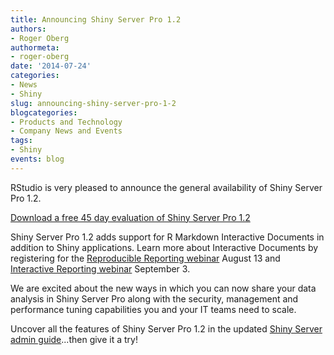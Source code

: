 ```yaml
---
title: Announcing Shiny Server Pro 1.2
authors:
- Roger Oberg
authormeta: 
- roger-oberg
date: '2014-07-24'
categories:
- News
- Shiny
slug: announcing-shiny-server-pro-1-2
blogcategories:
- Products and Technology
- Company News and Events
tags:
- Shiny
events: blog
---
```



RStudio is very pleased to announce the general availability of Shiny Server Pro 1.2.

[Download a free 45 day evaluation of Shiny Server Pro 1.2](https://www.rstudio.com/products/shiny-server-pro/)

Shiny Server Pro 1.2 adds support for R Markdown Interactive Documents in addition to Shiny applications. Learn more about Interactive Documents by registering for the [Reproducible Reporting webinar](http://pages.rstudio.net/Webniar-Series-2-Essential-Tools-for-R.html) August 13 and [Interactive Reporting webinar](http://pages.rstudio.net/Webniar-Series-3-Essential-Tools-for-R.html) September 3.

We are excited about the new ways in which you can now share your data analysis in Shiny Server Pro along with the security, management and performance tuning capabilities you and your IT teams need to scale.

Uncover all the features of Shiny Server Pro 1.2 in the updated [Shiny Server admin guide](http://rstudio.github.io/shiny-server/latest/)...then give it a try!

